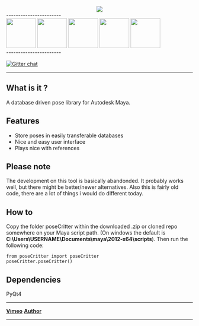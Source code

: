 

<div align="center">
	<a href="https://vimeo.com/timmwagener/pipelineriggingreel2013" target="_blank"><img src="http://www.kiiia.com/posecritter/repo_images/posecritter_header_non_transparent.png"></a>
</div>
-----------------------
<div align="left">
	<a href="http://www.kiiia.com/posecritter/repo_images/posecritter_1.jpg" target="_blank"><img width="80" height="80" src="http://www.kiiia.com/posecritter/repo_images/posecritter_1_thumb.jpg"></a>
	<a href="http://www.kiiia.com/posecritter/repo_images/posecritter_2.jpg" target="_blank"><img width="80" height="80" src="http://www.kiiia.com/posecritter/repo_images/posecritter_2_thumb.jpg"></a>
	<a href="http://www.kiiia.com/posecritter/repo_images/posecritter_3.jpg" target="_blank"><img width="80" height="80" src="http://www.kiiia.com/posecritter/repo_images/posecritter_3_thumb.jpg"></a>
	<a href="http://www.kiiia.com/posecritter/repo_images/posecritter_4.jpg" target="_blank"><img width="80" height="80" src="http://www.kiiia.com/posecritter/repo_images/posecritter_4_thumb.jpg"></a>
	<a href="http://www.kiiia.com/posecritter/repo_images/posecritter_5.jpg" target="_blank"><img width="80" height="80" src="http://www.kiiia.com/posecritter/repo_images/posecritter_5_thumb.jpg"></a>
</div>
-----------------------

[![Gitter chat](https://badges.gitter.im/gitterHQ/gitter.png)](https://gitter.im/timmwagener/posecritter)

-----------------------


What is it ?
-----------------------
A database driven pose library for Autodesk Maya.


Features
-----------------------
* Store poses in easily transferable databases
* Nice and easy user interface
* Plays nice with references


Please note
-----------------------
The development on this tool is basically abandonded. It probably works well,
but there might be better/newer alternatives. Also this is fairly old code,
there are a lot of things i would do different today.

How to
-----------------------
Copy the folder poseCritter within the downloaded .zip or cloned repo
somewhere on your Maya script path. (On windows the default is **C:\Users\USERNAME\Documents\maya\2012-x64\scripts**).
Then run the following code:
	
	from poseCritter import poseCritter
	poseCritter.poseCritter()

Dependencies
-----------------------
PyQt4

-----------------------

[**Vimeo**](https://vimeo.com/timmwagener/pipelineriggingreel2013) [**Author**](http://www.timmwagener.com/)

-----------------------